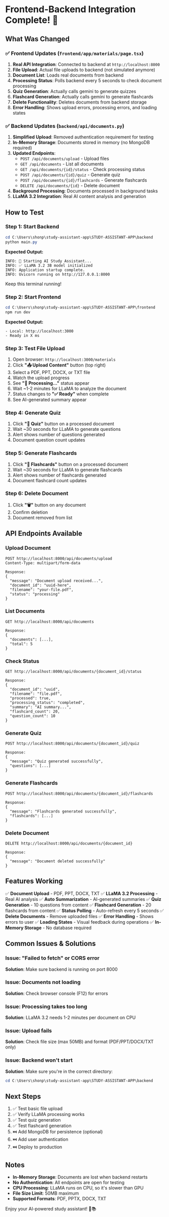 # Frontend-Backend Integration Complete! 🎉

## What Was Changed

### ✅ Frontend Updates (`frontend/app/materials/page.tsx`)
1. **Real API Integration**: Connected to backend at `http://localhost:8000`
2. **File Upload**: Actual file uploads to backend (not simulated anymore)
3. **Document List**: Loads real documents from backend
4. **Processing Status**: Polls backend every 5 seconds to check document processing
5. **Quiz Generation**: Actually calls gemini to generate quizzes
6. **Flashcard Generation**: Actually calls gemini to generate flashcards
7. **Delete Functionality**: Deletes documents from backend storage
8. **Error Handling**: Shows upload errors, processing errors, and loading states

### ✅ Backend Updates (`backend/api/documents.py`)
1. **Simplified Upload**: Removed authentication requirement for testing
2. **In-Memory Storage**: Documents stored in memory (no MongoDB required)
3. **Updated Endpoints**:
   - `POST /api/documents/upload` - Upload files
   - `GET /api/documents` - List all documents
   - `GET /api/documents/{id}/status` - Check processing status
   - `POST /api/documents/{id}/quiz` - Generate quiz
   - `POST /api/documents/{id}/flashcards` - Generate flashcards
   - `DELETE /api/documents/{id}` - Delete document
4. **Background Processing**: Documents processed in background tasks
5. **LLaMA 3.2 Integration**: Real AI content analysis and generation

## How to Test

### Step 1: Start Backend
```powershell
cd C:\Users\shonp\study-assistant-app\STUDY-ASSISTANT-APP\backend
python main.py
```

**Expected Output:**
```
INFO: 🚀 Starting AI Study Assistant...
INFO: ✅ LLaMA 3.2 3B model initialized
INFO: Application startup complete.
INFO: Uvicorn running on http://127.0.0.1:8000
```

Keep this terminal running!

### Step 2: Start Frontend
```powershell
cd C:\Users\shonp\study-assistant-app\STUDY-ASSISTANT-APP\frontend
npm run dev
```

**Expected Output:**
```
- Local: http://localhost:3000
- Ready in X ms
```

### Step 3: Test File Upload
1. Open browser: `http://localhost:3000/materials`
2. Click **"📤 Upload Content"** button (top right)
3. Select a PDF, PPT, DOCX, or TXT file
4. Watch the upload progress
5. See **"🔄 Processing..."** status appear
6. Wait ~1-2 minutes for LLaMA to analyze the document
7. Status changes to **"✅ Ready"** when complete
8. See AI-generated summary appear

### Step 4: Generate Quiz
1. Click **"🎯 Quiz"** button on a processed document
2. Wait ~30 seconds for LLaMA to generate questions
3. Alert shows number of questions generated
4. Document question count updates

### Step 5: Generate Flashcards
1. Click **"🧠 Flashcards"** button on a processed document
2. Wait ~30 seconds for LLaMA to generate flashcards
3. Alert shows number of flashcards generated
4. Document flashcard count updates

### Step 6: Delete Document
1. Click **"🗑️"** button on any document
2. Confirm deletion
3. Document removed from list

## API Endpoints Available

### Upload Document
```
POST http://localhost:8000/api/documents/upload
Content-Type: multipart/form-data

Response:
{
  "message": "Document upload received...",
  "document_id": "uuid-here",
  "filename": "your-file.pdf",
  "status": "processing"
}
```

### List Documents
```
GET http://localhost:8000/api/documents

Response:
{
  "documents": [...],
  "total": 5
}
```

### Check Status
```
GET http://localhost:8000/api/documents/{document_id}/status

Response:
{
  "document_id": "uuid",
  "filename": "file.pdf",
  "processed": true,
  "processing_status": "completed",
  "summary": "AI summary...",
  "flashcard_count": 20,
  "question_count": 10
}
```

### Generate Quiz
```
POST http://localhost:8000/api/documents/{document_id}/quiz

Response:
{
  "message": "Quiz generated successfully",
  "questions": [...]
}
```

### Generate Flashcards
```
POST http://localhost:8000/api/documents/{document_id}/flashcards

Response:
{
  "message": "Flashcards generated successfully",
  "flashcards": [...]
}
```

### Delete Document
```
DELETE http://localhost:8000/api/documents/{document_id}

Response:
{
  "message": "Document deleted successfully"
}
```

## Features Working

✅ **Document Upload** - PDF, PPT, DOCX, TXT
✅ **LLaMA 3.2 Processing** - Real AI analysis
✅ **Auto Summarization** - AI-generated summaries
✅ **Quiz Generation** - 10 questions from content
✅ **Flashcard Generation** - 20 flashcards from content
✅ **Status Polling** - Auto-refresh every 5 seconds
✅ **Delete Documents** - Remove uploaded files
✅ **Error Handling** - Shows errors to user
✅ **Loading States** - Visual feedback during operations
✅ **In-Memory Storage** - No database required

## Common Issues & Solutions

### Issue: "Failed to fetch" or CORS error
**Solution**: Make sure backend is running on port 8000

### Issue: Documents not loading
**Solution**: Check browser console (F12) for errors

### Issue: Processing takes too long
**Solution**: LLaMA 3.2 needs 1-2 minutes per document on CPU

### Issue: Upload fails
**Solution**: Check file size (max 50MB) and format (PDF/PPT/DOCX/TXT only)

### Issue: Backend won't start
**Solution**: Make sure you're in the correct directory:
```powershell
cd C:\Users\shonp\study-assistant-app\STUDY-ASSISTANT-APP\backend
```

## Next Steps

1. ✅ Test basic file upload
2. ✅ Verify LLaMA processing works
3. ✅ Test quiz generation
4. ✅ Test flashcard generation
5. ⏭️ Add MongoDB for persistence (optional)
6. ⏭️ Add user authentication
7. ⏭️ Deploy to production

## Notes

- **In-Memory Storage**: Documents are lost when backend restarts
- **No Authentication**: All endpoints are open for testing
- **CPU Processing**: LLaMA runs on CPU, so it's slower than GPU
- **File Size Limit**: 50MB maximum
- **Supported Formats**: PDF, PPTX, DOCX, TXT

Enjoy your AI-powered study assistant! 🚀📚

